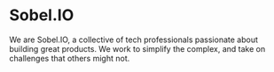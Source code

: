 # Sobel.IO

We are Sobel.IO, a collective of tech professionals passionate about building great products. We work to simplify the complex, and take on challenges that others might not.
